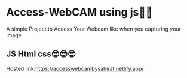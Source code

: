 # Access-WebCAM using js🤩🤩

A simple Project to Access Your Webcam like when you capturing your image 
## JS Html css😎😎😎

Hosted link:https://accesswebcambysahirat.netlify.app/
